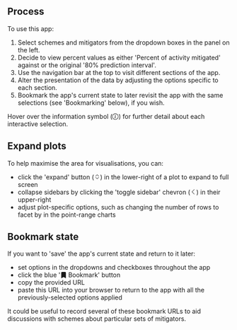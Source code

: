 ## Process

To use this app:

1.  Select schemes and mitigators from the dropdown boxes in the panel on the left.
2.  Decide to view percent values as either 'Percent of activity mitigated' against or the original '80% prediction interval'.
3.  Use the navigation bar at the top to visit different sections of the app.
4.  Alter the presentation of the data by adjusting the options specific to each section.
5.  Bookmark the app's current state to later revisit the app with the same selections (see 'Bookmarking' below), if you wish.

Hover over the information symbol (<svg xmlns="http://www.w3.org/2000/svg" viewBox="0 0 16 16" class="bi bi-info-circle " style="height:1em;width:1em;fill:currentColor;vertical-align:-0.125em;" aria-hidden="true" role="img" ><path d="M8 15A7 7 0 1 1 8 1a7 7 0 0 1 0 14zm0 1A8 8 0 1 0 8 0a8 8 0 0 0 0 16z"></path> <path d="m8.93 6.588-2.29.287-.082.38.45.083c.294.07.352.176.288.469l-.738 3.468c-.194.897.105 1.319.808 1.319.545 0 1.178-.252 1.465-.598l.088-.416c-.2.176-.492.246-.686.246-.275 0-.375-.193-.304-.533L8.93 6.588zM9 4.5a1 1 0 1 1-2 0 1 1 0 0 1 2 0z"></path></svg>) for further detail about each interactive selection.

## Expand plots

To help maximise the area for visualisations, you can:

-   click the 'expand' button (<svg xmlns="http://www.w3.org/2000/svg" viewBox="0 0 16 16" class="bi bi-chevron-expand " style="height:1em;width:1em;fill:currentColor;vertical-align:-0.125em;" aria-hidden="true" role="img" ><path fill-rule="evenodd" d="M3.646 9.146a.5.5 0 0 1 .708 0L8 12.793l3.646-3.647a.5.5 0 0 1 .708.708l-4 4a.5.5 0 0 1-.708 0l-4-4a.5.5 0 0 1 0-.708zm0-2.292a.5.5 0 0 0 .708 0L8 3.207l3.646 3.647a.5.5 0 0 0 .708-.708l-4-4a.5.5 0 0 0-.708 0l-4 4a.5.5 0 0 0 0 .708z"></path></svg>) in the lower-right of a plot to expand to full screen
-   collapse sidebars by clicking the 'toggle sidebar' chevron (<svg xmlns="http://www.w3.org/2000/svg" viewBox="0 0 16 16" class="bi bi-chevron-left " style="height:1em;width:1em;fill:currentColor;vertical-align:-0.125em;" aria-hidden="true" role="img" ><path fill-rule="evenodd" d="M11.354 1.646a.5.5 0 0 1 0 .708L5.707 8l5.647 5.646a.5.5 0 0 1-.708.708l-6-6a.5.5 0 0 1 0-.708l6-6a.5.5 0 0 1 .708 0z"></path></svg>) in their upper-right
-   adjust plot-specific options, such as changing the number of rows to facet by in the point-range charts

## Bookmark state

If you want to 'save' the app's current state and return to it later:

-   set options in the dropdowns and checkboxes throughout the app
-   click the blue '<svg xmlns="http://www.w3.org/2000/svg" viewBox="0 0 16 16" class="bi bi-bookmark-fill " style="height:1em;width:1em;fill:currentColor;vertical-align:-0.125em;" aria-hidden="true" role="img" ><path d="M2 2v13.5a.5.5 0 0 0 .74.439L8 13.069l5.26 2.87A.5.5 0 0 0 14 15.5V2a2 2 0 0 0-2-2H4a2 2 0 0 0-2 2z"></path></svg> Bookmark' button
-   copy the provided URL
-   paste this URL into your browser to return to the app with all the previously-selected options applied

It could be useful to record several of these bookmark URLs to aid discussions with schemes about particular sets of mitigators.

